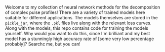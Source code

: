 Welcome to my collection of neural network methods for the decomposition of complex pulse profiles! There are a variety of trained models here suitable for different applications. The models themselves are stored in the `pickle_jar`, where the `.pkl` files live along with the relevant loss curves. Along with the models, this repo contains code for training the models yourself. Why would you want to do this, since I'm brilliant and my best model has a stunningly high accuracy rate of [some very low percentage probably]? Searchc me, but you can!
